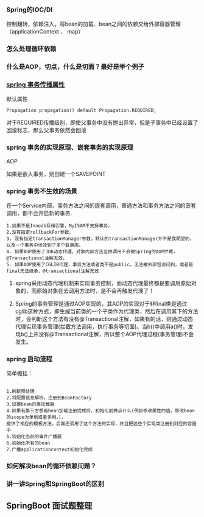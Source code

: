 ### Spring的IOC/DI
控制翻转，依赖注入，将bean的加载、bean之间的依赖交给外部容器管理（applicationContext 、 map） 

### 怎么处理循环依赖


### 什么是AOP，切点，什么是切面？最好是举个例子

### [spring 事务传播属性](https://blog.csdn.net/weixin_44366439/article/details/89030080)
默认属性
```text
Propagation propagation() default Propagation.REQUIRED;
```
对于REQUIRED传播级别，即使父事务中没有抛出异常，但是子事务中已经设置了回滚标志，那么父事务依然会回滚


### spring 事务的实现原理、嵌套事务的实现原理
AOP

如果是嵌入事务，则创建一个SAVEPOINT


### spring 事务不生效的场景
在一个Service内部，事务方法之间的嵌套调用，普通方法和事务方法之间的嵌套调用，都不会开启新的事务.
```text
1.如果不是Innodb存储引擎，MyISAM不支持事务。
2.没有指定rollbackFor参数。
3. 没有指定transactionManager参数，默认的transactionManager并不是我期望的，以及一个事务中涉及到了多个数据库。
4. 如果AOP使用了JDK动态代理，对象内部方法互相调用不会被Spring的AOP拦截，@Transactional注解无效。
5. 如果AOP使用了CGLIB代理，事务方法或者类不是public，无法被外部包访问到，或者是final无法继承，@transactional注解无效
```
1. spring采用动态代理机制来实现事务控制，而动态代理最终都是要调用原始对象的，而原始对象在去调用方法时，是不会再触发代理了！

2. Spring的事务管理是通过AOP实现的，其AOP的实现对于非final类是通过cglib这种方式，即生成当前类的一个子类作为代理类，然后在调用其下的方法时，会判断这个方法有没有@Transactional注解，如果有的话，则通过动态代理实现事务管理(拦截方法调用，执行事务等切面)。当b()中调用a()时，发现b()上并没有@Transactional注解，所以整个AOP代理过程(事务管理)不会发生。


### spring 启动流程
简单概括：
```text

1.刷新预处理
2.将配置信息解析，注册到BeanFactory
3.设置bean的类加载器
4.如果有第三方想再bean加载注册完成后，初始化前做点什么(例如修改属性的值，修改bean的scope为单例或者多例。)，      
提供了相应的模板方法，后面还调用了这个方法的实现，并且把这些个实现类注册到对应的容器中
5.初始化当前的事件广播器
6.初始化所有的bean
7.广播applicationcontext初始化完成

```

### 如何解决bean的循环依赖问题？


### 讲一讲Spring和SpringBoot的区别





## SpringBoot 面试题整理

